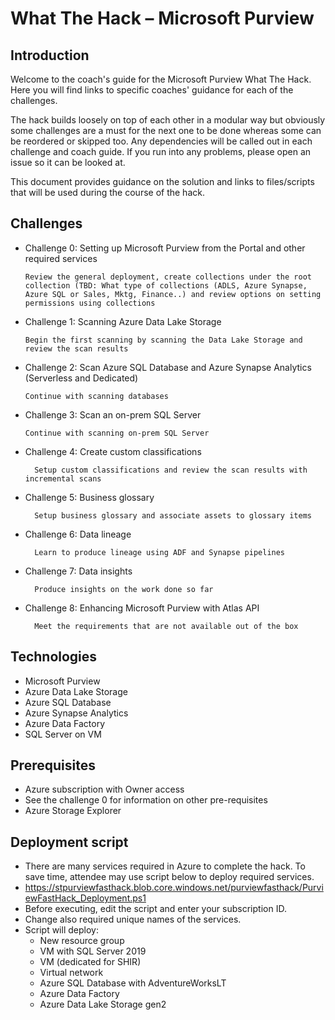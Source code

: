 # What The Hack – Microsoft Purview 

## Introduction

Welcome to the coach's guide for the Microsoft Purview What The Hack. Here you will find links to specific coaches' guidance for each of the challenges. 

The hack builds loosely on top of each other in a modular way but obviously some challenges are a must for the next one to be done whereas some can be reordered or skipped too. Any dependencies will be called out in each challenge and coach guide. If you run into any problems, please open an issue so it can be looked at. 

This document provides guidance on the solution and links to files/scripts that will be used during the course of the hack. 

## Challenges 

- Challenge 0: Setting up Microsoft Purview from the Portal and other required services 
  
      Review the general deployment, create collections under the root collection (TBD: What type of collections (ADLS, Azure Synapse, Azure SQL or Sales, Mktg, Finance..) and review options on setting permissions using collections 
- Challenge 1: Scanning Azure Data Lake Storage 

      Begin the first scanning by scanning the Data Lake Storage and review the scan results 
- Challenge 2: Scan Azure SQL Database and Azure Synapse Analytics (Serverless and Dedicated) 

      Continue with scanning databases 
- Challenge 3: Scan an on-prem SQL Server 

      Continue with scanning on-prem SQL Server 
- Challenge 4: Create custom classifications 

        Setup custom classifications and review the scan results with incremental scans 
- Challenge 5: Business glossary 

        Setup business glossary and associate assets to glossary items 
- Challenge 6: Data lineage 
 
        Learn to produce lineage using ADF and Synapse pipelines 
- Challenge 7: Data insights 

        Produce insights on the work done so far 
- Challenge 8: Enhancing Microsoft Purview with Atlas API 

        Meet the requirements that are not available out of the box 
  
  
## Technologies 

- Microsoft Purview 
- Azure Data Lake Storage 
- Azure SQL Database 
- Azure Synapse Analytics 
- Azure Data Factory 
- SQL Server on VM 

## Prerequisites 

- Azure subscription with Owner access 
- See the challenge 0 for information on other pre-requisites 
- Azure Storage Explorer 

## Deployment script 

- There are many services required in Azure to complete the hack. To save time, attendee may use script below to deploy required services. 
- https://stpurviewfasthack.blob.core.windows.net/purviewfasthack/PurviewFastHack_Deployment.ps1  
- Before executing, edit the script and enter your subscription ID. 
- Change also required unique names of the services. 
- Script will deploy: 
  - New resource group 
  - VM with SQL Server 2019 
  - VM (dedicated for SHIR) 
  - Virtual network 
  - Azure SQL Database with AdventureWorksLT 
  - Azure Data Factory 
  - Azure Data Lake Storage gen2 
